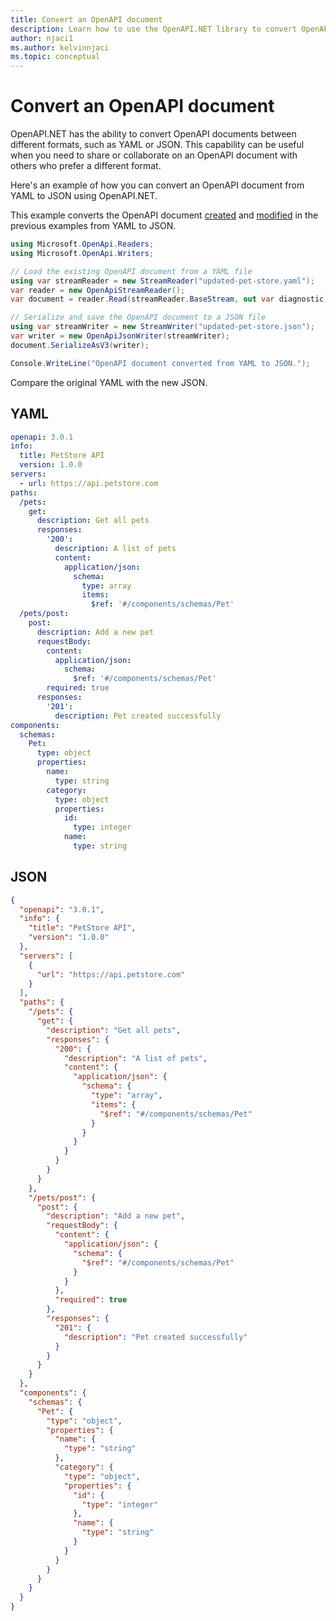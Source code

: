 ```yaml
---
title: Convert an OpenAPI document
description: Learn how to use the OpenAPI.NET library to convert OpenAPI documents between YAML and JSON.
author: njaci1
ms.author: kelvinnjaci
ms.topic: conceptual
---
```


# Convert an OpenAPI document

OpenAPI.NET has the ability to convert OpenAPI documents between different formats, such as YAML or JSON. This capability can be useful when you need to share or collaborate on an OpenAPI document with others who prefer a different format.

Here's an example of how you can convert an OpenAPI document from YAML to JSON using OpenAPI.NET.

This example converts the OpenAPI document [created](create-openapi.md) and [modified](modify-openapi.md) in the previous examples from YAML to JSON.

```csharp
using Microsoft.OpenApi.Readers;
using Microsoft.OpenApi.Writers;

// Load the existing OpenAPI document from a YAML file
using var streamReader = new StreamReader("updated-pet-store.yaml");
var reader = new OpenApiStreamReader();
var document = reader.Read(streamReader.BaseStream, out var diagnostic);

// Serialize and save the OpenAPI document to a JSON file
using var streamWriter = new StreamWriter("updated-pet-store.json");
var writer = new OpenApiJsonWriter(streamWriter);
document.SerializeAsV3(writer);

Console.WriteLine("OpenAPI document converted from YAML to JSON.");
```

Compare the original YAML with the new JSON.

## YAML

```yaml
openapi: 3.0.1
info:
  title: PetStore API
  version: 1.0.0
servers:
  - url: https://api.petstore.com
paths:
  /pets:
    get:
      description: Get all pets
      responses:
        '200':
          description: A list of pets
          content:
            application/json:
              schema:
                type: array
                items:
                  $ref: '#/components/schemas/Pet'
  /pets/post:
    post:
      description: Add a new pet
      requestBody:
        content:
          application/json:
            schema:
              $ref: '#/components/schemas/Pet'
        required: true
      responses:
        '201':
          description: Pet created successfully
components:
  schemas:
    Pet:
      type: object
      properties:
        name:
          type: string
        category:
          type: object
          properties:
            id:
              type: integer
            name:
              type: string
```

## JSON

```json
{
  "openapi": "3.0.1",
  "info": {
    "title": "PetStore API",
    "version": "1.0.0"
  },
  "servers": [
    {
      "url": "https://api.petstore.com"
    }
  ],
  "paths": {
    "/pets": {
      "get": {
        "description": "Get all pets",
        "responses": {
          "200": {
            "description": "A list of pets",
            "content": {
              "application/json": {
                "schema": {
                  "type": "array",
                  "items": {
                    "$ref": "#/components/schemas/Pet"
                  }
                }
              }
            }
          }
        }
      }
    },
    "/pets/post": {
      "post": {
        "description": "Add a new pet",
        "requestBody": {
          "content": {
            "application/json": {
              "schema": {
                "$ref": "#/components/schemas/Pet"
              }
            }
          },
          "required": true
        },
        "responses": {
          "201": {
            "description": "Pet created successfully"
          }
        }
      }
    }
  },
  "components": {
    "schemas": {
      "Pet": {
        "type": "object",
        "properties": {
          "name": {
            "type": "string"
          },
          "category": {
            "type": "object",
            "properties": {
              "id": {
                "type": "integer"
              },
              "name": {
                "type": "string"
              }
            }
          }
        }
      }
    }
  }
}
```
